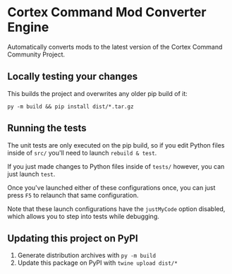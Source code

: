 # Cortex Command Mod Converter Engine

Automatically converts mods to the latest version of the Cortex Command Community Project.

## Locally testing your changes

This builds the project and overwrites any older pip build of it:

`py -m build && pip install dist/*.tar.gz`

## Running the tests

The unit tests are only executed on the pip build, so if you edit Python files inside of `src/` you'll need to launch `rebuild & test`.

If you just made changes to Python files inside of `tests/` however, you can just launch `test`.

Once you've launched either of these configurations once, you can just press `F5` to relaunch that same configuration.

Note that these launch configurations have the `justMyCode` option disabled, which allows you to step into tests while debugging.

## Updating this project on PyPI

1. Generate distribution archives with `py -m build`
2. Update this package on PyPI with `twine upload dist/*`

